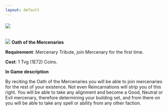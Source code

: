 ```yaml
---
layout: default
---
```


###### [![](/realm/img/picks/MercenaryTopPage.png)](/realm/Factions/)

![](/realm/img/picks/OathoftheMercenaries.png) **Oath of the Mercenaries**

**Requirement**: Mercenary Tribute, join Mercenary for the first time.

**Cost**: 1 Tvg (1E72) Coins.

**In Game description**

By reciting the Oath of the Mercenaries you will be able to join mercenaries for the rest of your existence. Not even Reincarnations will strip you of this right. You will be able to take any alignment and become a Good, Neutral or Evil mercenary, therefore determining your building set, and from there on you will be able to take any spell or ability from any other faction.
